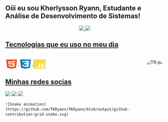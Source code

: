## Oiii eu sou Kherlysson Ryann, Estudante e Análise de Desenvolvimento de Sistemas!
<div align="center">
  <a href="https://github.com/TKRyann">
  <img height="180em" src="https://github-readme-stats.vercel.app/api?username=TKRyann&show_icons=true&theme=github_dark&include_all_commits=true&count_private=true"/>
  <img height="180em" src="https://github-readme-stats.vercel.app/api/top-langs/?username=TKRyann&layout=compact&langs_count=7&theme=github_dark"/>
</div>
  
  ## Tecnologias que eu uso no meu dia
  <div style="display: inline_block"><br>
  <img align="center" alt="TK-HTML" height="30" width="40" src="https://raw.githubusercontent.com/devicons/devicon/master/icons/html5/html5-original.svg">
  <img align="center" alt="TK-CSS" height="30" width="40" src="https://raw.githubusercontent.com/devicons/devicon/master/icons/css3/css3-original.svg">
   <img align="center" alt="TK-Js" height="30" width="40" src="https://raw.githubusercontent.com/devicons/devicon/master/icons/javascript/javascript-plain.svg">
  <img align="right" alt="TK-pic" height="150" style="border-radius:50px;" src="TK.jpg">
</div>
  
  ## Minhas redes socias
  <div> 
  <a href="https://www.instagram.com/tk_ryann/" target="_blank"><img src="https://img.shields.io/badge/-Instagram-%23E4405F?style=for-the-badge&logo=instagram&logoColor=white" target="_blank"></a>
 <a href="https://discord.com/channels/@me" target="_blank"><img src="https://img.shields.io/badge/Discord-7289DA?style=for-the-badge&logo=discord&logoColor=white" target="_blank"></a> 
  <a href="https://www.linkedin.com/in/rafaella-ballerini-45875016a" target="_blank"><img src="https://img.shields.io/badge/-LinkedIn-%230077B5?style=for-the-badge&logo=linkedin&logoColor=white" target="_blank"></a>  
    
    ![Snake animation](https://github.com/TKRyann/TKRyann/blob/output/github-contribution-grid-snake.svg)
    
  </div>
  
